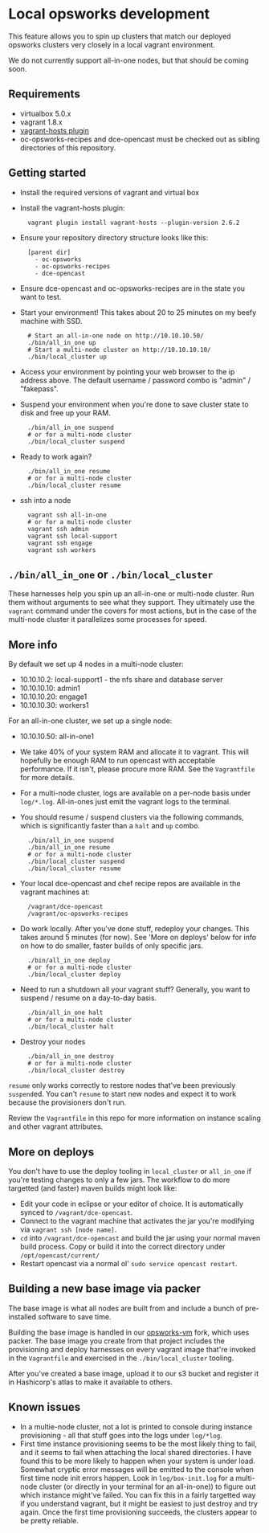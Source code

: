 # Local opsworks development

This feature allows you to spin up clusters that match our deployed opsworks
clusters very closely in a local vagrant environment.

We do not currently support all-in-one nodes, but that should be coming soon.

## Requirements

* virtualbox 5.0.x
* vagrant 1.8.x
* [vagrant-hosts plugin](https://github.com/oscar-stack/vagrant-hosts)
* oc-opsworks-recipes and dce-opencast must be checked out as sibling
  directories of this repository.

## Getting started

* Install the required versions of vagrant and virtual box
* Install the vagrant-hosts plugin:

        vagrant plugin install vagrant-hosts --plugin-version 2.6.2

* Ensure your repository directory structure looks like this:

        [parent dir]
          - oc-opsworks
          - oc-opsworks-recipes
          - dce-opencast

* Ensure dce-opencast and oc-opsworks-recipes are in the state you want
  to test.
* Start your environment! This takes about 20 to 25 minutes on my beefy machine
  with SSD.

        # Start an all-in-one node on http://10.10.10.50/
        ./bin/all_in_one up
        # Start a multi-node cluster on http://10.10.10.10/
        ./bin/local_cluster up

* Access your environment by pointing your web browser to the ip address above.
  The default username / password combo is "admin" / "fakepass".
* Suspend your environment when you're done to save cluster state to disk and 
  free up your RAM.

        ./bin/all_in_one suspend
        # or for a multi-node cluster
        ./bin/local_cluster suspend

* Ready to work again?

        ./bin/all_in_one resume
        # or for a multi-node cluster
        ./bin/local_cluster resume

* ssh into a node

        vagrant ssh all-in-one
        # or for a multi-node cluster
        vagrant ssh admin
        vagrant ssh local-support
        vagrant ssh engage
        vagrant ssh workers

## `./bin/all_in_one` or `./bin/local_cluster`

These harnesses help you spin up an all-in-one or multi-node cluster. Run them
without arguments to see what they support. They ultimately use the `vagrant`
command under the covers for most actions, but in the case of the multi-node
cluster it parallelizes some processes for speed.

## More info

By default we set up 4 nodes in a multi-node cluster:

* 10.10.10.2: local-support1 - the nfs share and database server
* 10.10.10.10: admin1
* 10.10.10.20: engage1
* 10.10.10.30: workers1

For an all-in-one cluster, we set up a single node:

* 10.10.10.50: all-in-one1

* We take 40% of your system RAM and allocate it to vagrant.  This will
  hopefully be enough RAM to run opencast with acceptable performance. If it
  isn't, please procure more RAM. See the `Vagrantfile` for more details.

* For a multi-node cluster, logs are available on a per-node basis under
  `log/*.log`.  All-in-ones just emit the vagrant logs to the terminal.

* You should resume / suspend clusters via the following commands, which is
  significantly faster than a `halt` and `up` combo.

        ./bin/all_in_one suspend
        ./bin/all_in_one resume
        # or for a multi-node cluster
        ./bin/local_cluster suspend
        ./bin/local_cluster resume

* Your local dce-opencast and chef recipe repos are available in the
  vagrant machines at:

        /vagrant/dce-opencast
        /vagrant/oc-opsworks-recipes

* Do work locally. After you've done stuff, redeploy your changes. This takes
  around 5 minutes (for now). See 'More on deploys' below for info on how to do
  smaller, faster builds of only specific jars.

        ./bin/all_in_one deploy
        # or for a multi-node cluster
        ./bin/local_cluster deploy

* Need to run a shutdown all your vagrant stuff? Generally, you want to suspend
  / resume on a day-to-day basis.

        ./bin/all_in_one halt
        # or for a multi-node cluster
        ./bin/local_cluster halt

* Destroy your nodes

        ./bin/all_in_one destroy
        # or for a multi-node cluster
        ./bin/local_cluster destroy

`resume` only works correctly to restore nodes that've been previously
`suspend`ed. You can't `resume` to start new nodes and expect it to work
because the provisioners don't run.

Review the `Vagrantfile` in this repo for more information on instance scaling
and other vagrant attributes.

## More on deploys

You don't have to use the deploy tooling in `local_cluster` or `all_in_one` if
you're testing changes to only a few jars.  The workflow to do more targetted
(and faster) maven builds might look like:

* Edit your code in eclipse or your editor of choice. It is automatically
  synced to `/vagrant/dce-opencast`.
* Connect to the vagrant machine that activates the jar you're modifying via
  `vagrant ssh [node name]`.
* `cd` into `/vagrant/dce-opencast` and build the jar using your normal
  maven build process. Copy or build it into the correct directory under
  `/opt/opencast/current/`
* Restart opencast via a normal ol' `sudo service opencast restart`.

## Building a new base image via packer

The base image is what all nodes are built from and include a bunch of
pre-installed software to save time.

Building the base image is handled in our
[opsworks-vm](https://github.com/harvard-dce/opsworks-vm) fork, which uses
packer.  The base image you create from that project includes the provisioning
and deploy harnesses on every vagrant image that're invoked in the
`Vagrantfile` and exercised in the `./bin/local_cluster` tooling.

After you've created a base image, upload it to our s3 bucket and register it
in Hashicorp's atlas to make it available to others.

## Known issues

* In a multie-node cluster, not a lot is printed to console during instance
  provisioning - all that stuff goes into the logs under `log/*log`.
* First time instance provisioning seems to be the most likely thing to fail,
  and it seems to fail when attaching the local shared directories.  I have
  found this to be more likely to happen when your system is under load. Somewhat
  cryptic error messages will be emitted to the console when first time node init
  errors happen. Look in `log/box-init.log` for a multi-node cluster (or directly
  in your terminal for an all-in-one)) to figure out which instance might've
  failed. You can fix this in a fairly targetted way if you understand vagrant,
  but it might be easiest to just destroy and try again. Once the first time
  provisioning succeeds, the clusters appear to be pretty reliable.
